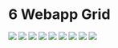 # 6 Webapp Grid

![](./resources/I.png)
![](./resources/II.png)
![](./resources/III.png)
![](./resources/IV.png)
![](./resources/V.png)
![](./resources/VI.png)
![](./resources/VII.png)
![](./resources/VIII.png)
![](./resources/IX.png)
